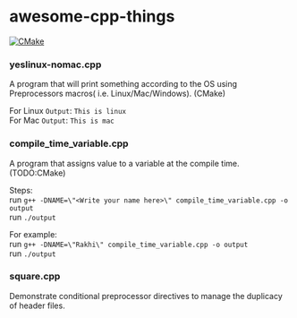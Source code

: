 # awesome-cpp-things
[![CMake](https://github.com/DreamPearl/awesome-cpp-things/actions/workflows/build.yml/badge.svg)](https://github.com/DreamPearl/awesome-cpp-things/actions/workflows/build.yml)

### yeslinux-nomac.cpp 
A program that will print something according to the OS using Preprocessors macros( i.e. Linux/Mac/Windows). (CMake)

For Linux `Output`: `This is linux`  
For Mac `Output`: `This is mac`

### compile_time_variable.cpp
A program that assigns value to a variable at the compile time. (TODO:CMake)

Steps:  
run ```g++ -DNAME=\"<Write your name here>\" compile_time_variable.cpp -o output```   
run ```./output```
      
For example:  
run ```g++ -DNAME=\"Rakhi\" compile_time_variable.cpp -o output```  
run ```./output```  

### square.cpp
Demonstrate conditional preprocessor directives to manage the duplicacy of header files.
